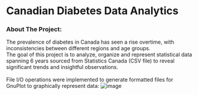 # Canadian Diabetes Data Analytics

### About The Project:
The prevalence of diabetes in Canada has seen a rise overtime, with inconsistencies between different regions and age groups. 
<br />
The goal of this project is to analyze, organize and represent statistical data spanning 6 years sourced from Statistics Canada (CSV file) to reveal significant trends and insightful observations. 
<br />
<br />
File I/O operations were implemented to generate formatted files for GnuPlot to graphically represent data: 
![image](https://github.com/stevenkhou/CA-DiabetesStatistics/assets/131317174/40da3042-f366-40b4-add0-d236bbbd5c81)



